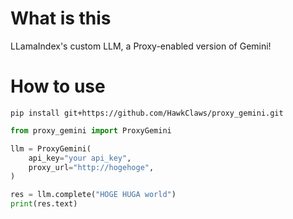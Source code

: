 # What is this

LLamaIndex's custom LLM, a Proxy-enabled version of Gemini!


# How to use

`pip install git+https://github.com/HawkClaws/proxy_gemini.git`

```python
from proxy_gemini import ProxyGemini

llm = ProxyGemini(
    api_key="your api_key",
    proxy_url="http://hogehoge",
)

res = llm.complete("HOGE HUGA world")
print(res.text)

```

